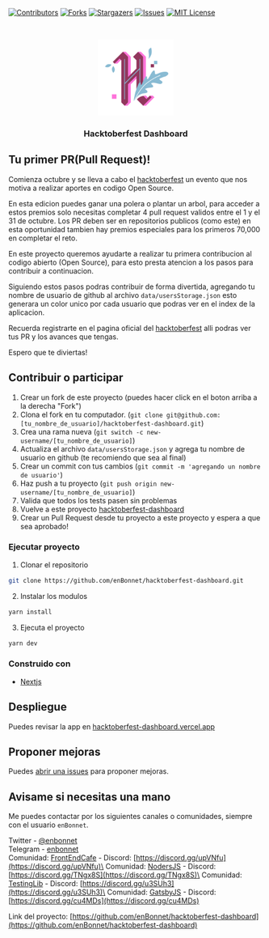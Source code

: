 [![Contributors][contributors-shield]][contributors-url]
[![Forks][forks-shield]][forks-url]
[![Stargazers][stars-shield]][stars-url]
[![Issues][issues-shield]][issues-url]
[![MIT License][license-shield]][license-url]



<!-- PROJECT LOGO -->
<br />
<p align="center">
  <a href="https://github.com/enBonnet/hacktoberfest-dashboard">
    <img src="public/favicon.png" alt="Logo" height="150">
  </a>

  <h3 align="center">Hacktoberfest Dashboard</h3>
</p>




<!-- ABOUT THE PROJECT -->
## Tu primer PR(Pull Request)!

Comienza octubre y se lleva a cabo el [hacktoberfest](https://hacktoberfest.digitalocean.com/) un evento que nos motiva a realizar aportes en codigo Open Source.

En esta edicion puedes ganar una polera o plantar un arbol, para acceder a estos premios solo necesitas completar 4 pull request validos entre el 1 y el 31 de octubre. Los PR deben ser en repositorios publicos (como este) en esta oportunidad tambien hay premios especiales para los primeros 70,000 en completar el reto.

En este proyecto queremos ayudarte a realizar tu primera contribucion al codigo abierto (Open Source), para esto presta atencion a los pasos para contribuir a continuacion.

Siguiendo estos pasos podras contribuir de forma divertida, agregando tu nombre de usuario de github al archivo `data/usersStorage.json` esto generara un color unico por cada usuario que podras ver en el index de la aplicacion.

Recuerda registrarte en el pagina oficial del [hacktoberfest](https://hacktoberfest.digitalocean.com/login) alli podras ver tus PR y los avances que tengas.

Espero que te diviertas!



<!-- CONTRIBUTING -->
## Contribuir o participar

1. Crear un fork de este proyecto (puedes hacer click en el boton arriba a la derecha "Fork")
2. Clona el fork en tu computador. (`git clone git@github.com:[tu_nombre_de_usuario]/hacktoberfest-dashboard.git`)
3. Crea una rama nueva (`git switch -c new-username/[tu_nombre_de_usuario]`)
4. Actualiza el archivo `data/usersStorage.json` y agrega tu nombre de usuario en github (te recomiendo que sea al final)
5. Crear un commit con tus cambios (`git commit -m 'agregando un nombre de usuario'`)
6. Haz push a tu proyecto (`git push origin new-username/[tu_nombre_de_usuario]`)
7. Valida que todos los tests pasen sin problemas
8. Vuelve a este proyecto [hacktoberfest-dashboard](https://github.com/enBonnet/hacktoberfest-dashboard)
9. Crear un Pull Request desde tu proyecto a este proyecto y espera a que sea aprobado!




### Ejecutar proyecto

1. Clonar el repositorio
```sh
git clone https://github.com/enBonnet/hacktoberfest-dashboard.git
```
2. Instalar los modulos
```sh
yarn install
```
3. Ejecuta el proyecto
```sh
yarn dev
```


### Construido con

* [Nextjs](https://nextjs.org/)



<!-- USAGE EXAMPLES -->
## Despliegue

Puedes revisar la app en [hacktoberfest-dashboard.vercel.app](https://hacktoberfest-dashboard.vercel.app/)




<!-- ROADMAP -->
## Proponer mejoras

Puedes [abrir una issues](https://github.com/enBonnet/hacktoberfest-dashboard/issues) para proponer mejoras.





<!-- CONTACT -->
## Avisame si necesitas una mano

Me puedes contactar por los siguientes canales o comunidades, siempre con el usuario `enBonnet`.

Twitter - [@enbonnet](https://twitter.com/enbonnet)\
Telegram - [enbonnet](https://t.me/enbonnet)\
Comunidad: [FrontEndCafe](https://twitter.com/FrontEndCafe) - Discord: [https://discord.gg/upVNfu](https://discord.gg/upVNfu)\
Comunidad: [NodersJS](https://twitter.com/NodersJS) - Discord: [https://discord.gg/TNgx8S](https://discord.gg/TNgx8S)\
Comunidad: [TestingLib](https://twitter.com/TestingLib) - Discord: [https://discord.gg/u3SUh3](https://discord.gg/u3SUh3)\
Comunidad: [GatsbyJS](https://twitter.com/GatsbyJS) - Discord: [https://discord.gg/cu4MDs](https://discord.gg/cu4MDs)





Link del proyecto: [https://github.com/enBonnet/hacktoberfest-dashboard](https://github.com/enBonnet/hacktoberfest-dashboard)





<!-- MARKDOWN LINKS & IMAGES -->
<!-- https://www.markdownguide.org/basic-syntax/#reference-style-links -->
[contributors-shield]: https://img.shields.io/github/contributors/enBonnet/hacktoberfest-dashboard.svg?style=flat-square
[contributors-url]: https://github.com/enBonnet/hacktoberfest-dashboard/graphs/contributors
[forks-shield]: https://img.shields.io/github/forks/enBonnet/hacktoberfest-dashboard.svg?style=flat-square
[forks-url]: https://github.com/enBonnet/hacktoberfest-dashboard/network/members
[stars-shield]: https://img.shields.io/github/stars/enBonnet/hacktoberfest-dashboard.svg?style=flat-square
[stars-url]: https://github.com/enBonnet/hacktoberfest-dashboard/stargazers
[issues-shield]: https://img.shields.io/github/issues/enBonnet/hacktoberfest-dashboard.svg?style=flat-square
[issues-url]: https://github.com/enBonnet/hacktoberfest-dashboard/issues
[license-shield]: https://img.shields.io/github/license/enBonnet/hacktoberfest-dashboard.svg?style=flat-square
[license-url]: https://github.com/enBonnet/hacktoberfest-dashboard/blob/main/LICENSE
